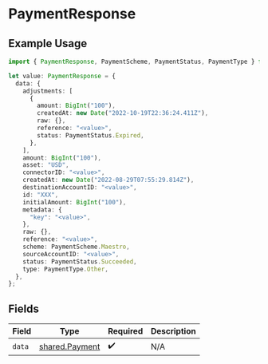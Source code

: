 # PaymentResponse

## Example Usage

```typescript
import { PaymentResponse, PaymentScheme, PaymentStatus, PaymentType } from "@formance/formance-sdk/sdk/models/shared";

let value: PaymentResponse = {
  data: {
    adjustments: [
      {
        amount: BigInt("100"),
        createdAt: new Date("2022-10-19T22:36:24.411Z"),
        raw: {},
        reference: "<value>",
        status: PaymentStatus.Expired,
      },
    ],
    amount: BigInt("100"),
    asset: "USD",
    connectorID: "<value>",
    createdAt: new Date("2022-08-29T07:55:29.814Z"),
    destinationAccountID: "<value>",
    id: "XXX",
    initialAmount: BigInt("100"),
    metadata: {
      "key": "<value>",
    },
    raw: {},
    reference: "<value>",
    scheme: PaymentScheme.Maestro,
    sourceAccountID: "<value>",
    status: PaymentStatus.Succeeded,
    type: PaymentType.Other,
  },
};
```

## Fields

| Field                                                   | Type                                                    | Required                                                | Description                                             |
| ------------------------------------------------------- | ------------------------------------------------------- | ------------------------------------------------------- | ------------------------------------------------------- |
| `data`                                                  | [shared.Payment](../../../sdk/models/shared/payment.md) | :heavy_check_mark:                                      | N/A                                                     |